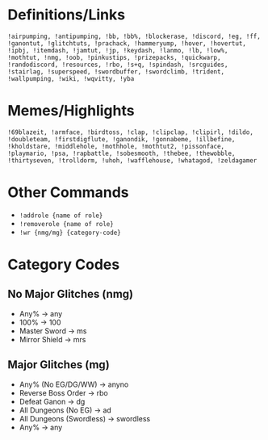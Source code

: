 # Definitions/Links

```!airpumping, !antipumping, !bb, !bb%, !blockerase, !discord, !eg, !ff, !ganontut, !glitchtuts, !prachack, !hammeryump, !hover, !hovertut, !ipbj, !itemdash, !jamtut, !jp, !keydash, !lanmo, !lb, !low%, !mothtut, !nmg, !oob, !pinkustips, !prizepacks, !quickwarp, !randodiscord, !resources, !rbo, !s+q, !spindash, !srcguides, !stairlag, !superspeed, !swordbuffer, !swordclimb, !trident, !wallpumping, !wiki, !wqvitty, !yba```

# Memes/Highlights

```!69blazeit, !armface, !birdtoss, !clap, !clipclap, !clipirl, !dildo, !doubleteam, !firstdigflute, !ganondik, !gonnabeme, !illbefine, !kholdstare, !middlehole, !mothhole, !mothtut2, !pissonface, !playmario, !psa, !rapbattle, !sobesmooth, !thebee, !thewobble, !thirtyseven, !trolldorm, !uhoh, !wafflehouse, !whatagod, !zeldagamer```

# Other Commands

- `!addrole {name of role}`
- `!removerole {name of role}`
- `!wr {nmg/mg} {category-code}`

# Category Codes

## No Major Glitches (nmg)

- Any% -> any
- 100% -> 100
- Master Sword -> ms
- Mirror Shield -> mrs

## Major Glitches (mg)

- Any% (No EG/DG/WW) -> anyno
- Reverse Boss Order -> rbo
- Defeat Ganon -> dg
- All Dungeons (No EG) -> ad
- All Dungeons (Swordless) -> swordless
- Any% -> any